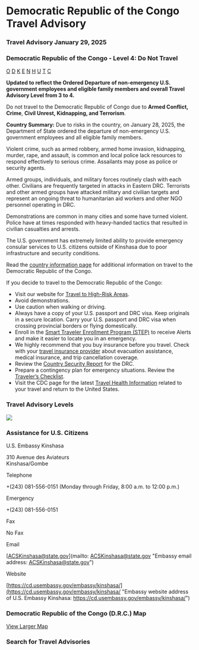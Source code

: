 # Democratic Republic of the Congo Travel Advisory

### Travel Advisory January 29, 2025

### Democratic Republic of the Congo - Level 4: Do Not Travel

[O](javascript:void(0); "Tool Tip: Other")
[D](javascript:void(0); "Tool Tip: Wrongful Detention")
[K](javascript:void(0); "Tool Tip: Kidnap and Hostage")
[E](javascript:void(0); "Tool Tip: Event")
[N](javascript:void(0); "Tool Tip: Disaster")
[H](javascript:void(0); "Tool Tip: Health")
[U](javascript:void(0); "Tool Tip: Civil Unrest")
[T](javascript:void(0); "Tool Tip: Terrorism")
[C](javascript:void(0); "Tool Tip: Crimes")

**Updated to reflect the Ordered Departure of non-emergency U.S. government employees and eligible family members and overall Travel Advisory Level from 3 to 4.**

Do not travel to the Democratic Republic of Congo due to **Armed Conflict, Crime**, **Civil Unrest, Kidnapping, and Terrorism**.

**Country Summary:** Due to risks in the country, on January 28, 2025, the Department of State ordered the departure of non-emergency U.S. government employees and all eligible family members.

Violent crime, such as armed robbery, armed home invasion, kidnapping, murder, rape, and assault, is common and local police lack resources to respond effectively to serious crime. Assailants may pose as police or security agents.

Armed groups, individuals, and military forces routinely clash with each other. Civilians are frequently targeted in attacks in Eastern DRC. Terrorists and other armed groups have attacked military and civilian targets and represent an ongoing threat to humanitarian aid workers and other NGO personnel operating in DRC.

Demonstrations are common in many cities and some have turned violent. Police have at times responded with heavy-handed tactics that resulted in civilian casualties and arrests.

The U.S. government has extremely limited ability to provide emergency consular services to U.S. citizens outside of Kinshasa due to poor infrastructure and security conditions.

Read the [country information page](https://travel.state.gov/content/travel/en/international-travel/International-Travel-Country-Information-Pages/DemocraticRepublicoftheCongoDRC.html) for additional information on travel to the Democratic Republic of the Congo.

If you decide to travel to the Democratic Republic of the Congo:

* Visit our website for [Travel to High-Risk Areas](https://travel.state.gov/content/travel/en/international-travel/before-you-go/travelers-with-special-considerations/high-risk-travelers.html).
* Avoid demonstrations.
* Use caution when walking or driving.
* Always have a copy of your U.S. passport and DRC visa. Keep originals in a secure location. Carry your U.S. passport and DRC visa when crossing provincial borders or flying domestically.
* Enroll in the [Smart Traveler Enrollment Program (STEP)](https://mytravel.state.gov/s/step) to receive Alerts and make it easier to locate you in an emergency.
* We highly recommend that you buy insurance before you travel. Check with your [travel insurance provider](https://travel.state.gov/content/travel/en/international-travel/before-you-go/your-health-abroad/Insurance_Coverage_Overseas.html) about evacuation assistance, medical insurance, and trip cancellation coverage.
* Review the [Country Security Report](https://www.osac.gov/Content/Browse/Report?subContentTypes=Country%20Security%20Report) for the DRC.
* Prepare a contingency plan for emergency situations. Review the [Traveler’s Checklist](https://travel.state.gov/content/travel/en/international-travel/before-you-go/travelers-checklist.html).
* Visit the CDC page for the latest [Travel Health Information](https://wwwnc.cdc.gov/travel/destinations/list) related to your travel and return to the United States.

### Travel Advisory Levels

[![](/content/dam/NEWTravelAssets/images/travel-levelv1.svg)](/content/travel/en/international-travel/before-you-go/about-our-new-products.html "Travel Advisory Levels")

### Assistance for U.S. Citizens

U.S. Embassy Kinshasa

310 Avenue des Aviateurs  
Kinshasa/Gombe

Telephone

+(243) 081-556-0151 (Monday through Friday, 8:00 a.m. to 12:00 p.m.)

Emergency

+(243) 081-556-0151

Fax

No Fax

Email

[ACSKinshasa@state.gov](mailto: ACSKinshasa@state.gov "Embassy email address: ACSKinshasa@state.gov")

Website

[https://cd.usembassy.gov/embassy/kinshasa/](https://cd.usembassy.gov/embassy/kinshasa/ "Embassy website address of U.S. Embassy Kinshasa: https://cd.usembassy.gov/embassy/kinshasa/")

### Democratic Republic of the Congo (D.R.C.) Map

[View Larger Map](https://travelmaps.state.gov/TSGMap/?extent=6.690044178,-10.025824342,33.286405699,3.871467237 "Map of Democratic Republic of the Congo (D.R.C.)")



### Search for Travel Advisories